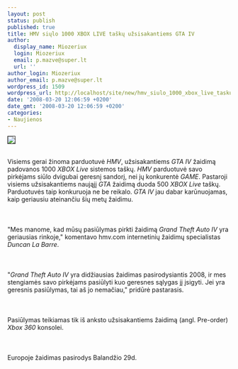 ```yaml
---
layout: post
status: publish
published: true
title: HMV siųlo 1000 XBOX LIVE taškų užsisakantiems GTA IV
author:
  display_name: Miozeriux
  login: Miozeriux
  email: p.mazve@super.lt
  url: ''
author_login: Miozeriux
author_email: p.mazve@super.lt
wordpress_id: 1509
wordpress_url: http://localhost/site/new/hmv_siulo_1000_xbox_live_tasku_uzsisakantiems_gta_iv/
date: '2008-03-20 12:06:59 +0200'
date_gmt: '2008-03-20 12:06:59 +0200'
categories:
- Naujienos
---
```

<div class="imgright"><img src="http://technews.lt/upl/Failai/GTAIV_boxcropped.jpg" border="1"></div>
<p><br>Visiems gerai žinoma parduotuvė <i>HMV</i>, užsisakantiems <i>GTA IV</i> žaidimą padovanos 1000 <i>XBOX Live</i> sistemos taškų.  <i>HMV</i> parduotuvė savo pirkėjams siūlo dvigubai geresnį sandorį, nei jų konkurentė <i>GAME</i>. Pastaroji visiems užsisakantiems naująjį <i>GTA</i> žaidimą duoda 500 <i>XBOX Live</i> taškų. Parduotuvės taip konkuruoja ne be reikalo. <i>GTA IV</i> jau dabar karūnuojamas, kaip geriausiu ateinančiu šių metų žaidimu.<br />
<br><br />
<br>&quot;Mes manome, kad mūsų pasiūlymas pirkti žaidimą <i>Grand Theft Auto IV</i> yra geriausias rinkoje,&quot; komentavo hmv.com internetinių žaidimų specialistas <i>Duncan La Barre</i>.<br />
<br><br />
<br>&quot;<i>Grand Theft Auto IV</i> yra didžiausias žaidimas pasirodysiantis 2008, ir mes stengiamės savo pirkėjams pasiūlyti kuo geresnes sąlygas jį įsigyti. Jei yra geresnis pasiūlymas, tai aš jo nemačiau,&quot; pridūrė pastarasis.<br />
<br><br />
<br>Pasiūlymas teikiamas tik iš anksto užsisakantiems žaidimą (angl. Pre-order) <i>Xbox 360</i> konsolei.<br />
<br><br />
<br>Europoje žaidimas pasirodys Balandžio 29d.</p>
